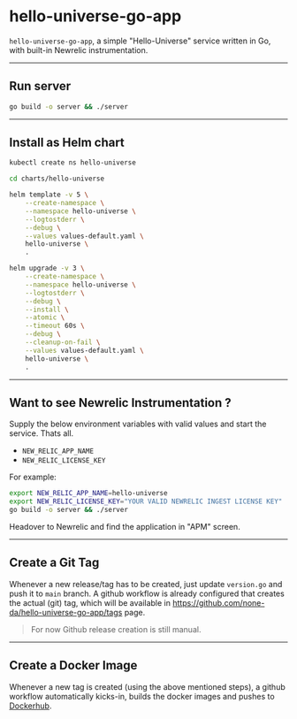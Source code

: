 # hello-universe-go-app
`hello-universe-go-app`, a simple "Hello-Universe" service written in Go, with built-in Newrelic instrumentation.

---
## Run server
```sh
go build -o server && ./server
```

---
## Install as Helm chart
```sh
kubectl create ns hello-universe

cd charts/hello-universe

helm template -v 5 \
    --create-namespace \
    --namespace hello-universe \
    --logtostderr \
    --debug \
    --values values-default.yaml \
    hello-universe \
    .

helm upgrade -v 3 \
    --create-namespace \
    --namespace hello-universe \
    --logtostderr \
    --debug \
    --install \
    --atomic \
    --timeout 60s \
    --debug \
    --cleanup-on-fail \
    --values values-default.yaml \
    hello-universe \
    .
```

---
## Want to see Newrelic Instrumentation ?
Supply the below environment variables with valid values and start the service. Thats all.

* `NEW_RELIC_APP_NAME`
* `NEW_RELIC_LICENSE_KEY`

For example:
```sh
export NEW_RELIC_APP_NAME=hello-universe
export NEW_RELIC_LICENSE_KEY="YOUR VALID NEWRELIC INGEST LICENSE KEY"
go build -o server && ./server
```

Headover to Newrelic and find the application in "APM" screen.

---
## Create a Git Tag
Whenever a new release/tag has to be created, just update `version.go` and push it to `main` branch. A github workflow is already configured that creates the actual (git) tag, which will be available in https://github.com/none-da/hello-universe-go-app/tags page.

> For now Github release creation is still manual.

---
## Create a Docker Image
Whenever a new tag is created (using the above mentioned steps), a github workflow automatically kicks-in, builds the docker images and pushes to [Dockerhub](https://hub.docker.com/r/nanda/hello-universe/tags?page=1&ordering=last_updated).
